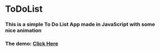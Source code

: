 # ToDoList
### This is a simple To Do List App made in JavaScript with some nice animation

### The demo: [Click Here](https://ezzdin-todo-list.netlify.app/)

